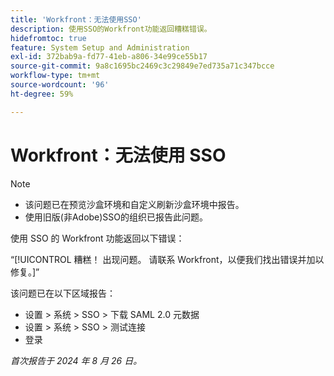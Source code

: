 ```yaml
---
title: 'Workfront：无法使用SSO'
description: 使用SSO的Workfront功能返回糟糕错误。
hidefromtoc: true
feature: System Setup and Administration
exl-id: 372bab9a-fd77-41eb-a806-34e99ce55b17
source-git-commit: 9a8c1695bc2469c3c29849e7ed735a71c347bcce
workflow-type: tm+mt
source-wordcount: '96'
ht-degree: 59%

---
```


# Workfront：无法使用 SSO

>[!NOTE]
>
>* 该问题已在预览沙盒环境和自定义刷新沙盒环境中报告。
>* 使用旧版(非Adobe)SSO的组织已报告此问题。

使用 SSO 的 Workfront 功能返回以下错误：

“[!UICONTROL 糟糕！ 出现问题。 请联系 Workfront，以便我们找出错误并加以修复。]”

该问题已在以下区域报告：

* 设置 > 系统 > SSO > 下载 SAML 2.0 元数据
* 设置 > 系统 > SSO > 测试连接
* 登录

_首次报告于 2024 年 8 月 26 日。_
